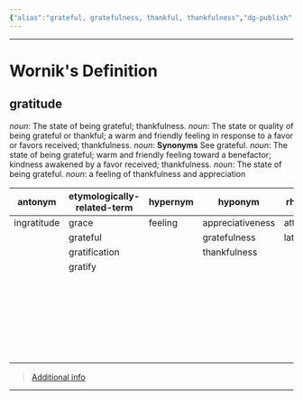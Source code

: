 ```yaml
---
{"alias":"grateful, gratefulness, thankful, thankfulness","dg-publish":true,"permalink":"/cards/related-concepts-and-theories/gratitude/","dgPassFrontmatter":true,"created":"2023-05-10T21:23:57.632+02:00","updated":"2023-05-10T21:25:07.879+02:00"}
---
```


---
# Wornik's Definition
## gratitude
*noun*: The state of being grateful; thankfulness.
*noun*: The state or quality of being grateful or thankful; a warm and friendly feeling in response to a favor or favors received; thankfulness.
*noun*: <strong>Synonyms</strong> See <internalXref urlencoded="grateful">grateful</internalXref>.
*noun*: The state of being grateful; warm and friendly feeling toward a benefactor; kindness awakened by a favor received; thankfulness.
*noun*: The state of being <xref>grateful</xref>.
*noun*: a feeling of thankfulness and appreciation

| antonym |etymologically-related-term |hypernym |hyponym |rhyme |same-context |synonym |
| --- | --- | --- | --- | --- | --- | --- |
| ingratitude | grace | feeling | appreciativeness | attitude | admiration | appreciation |
|  | grateful |  | gratefulness | latitude | appreciation | gratefulness |
|  | gratification |  | thankfulness |  | awe | thankfulness |
|  | gratify |  |  |  | enthusiasm |  |
|  |  |  |  |  | grief |  |
|  |  |  |  |  | humility |  |
|  |  |  |  |  | pity |  |
|  |  |  |  |  | sadness |  |
|  |  |  |  |  | satisfaction |  |
|  |  |  |  |  | tenderness |  |

> [Additional info](https://www.wordnik.com/words/gratitude)
---